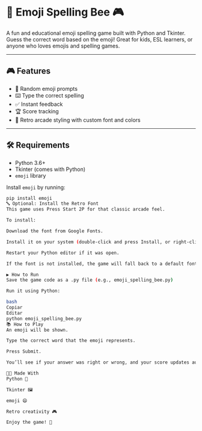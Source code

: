 # 🐝 Emoji Spelling Bee 🎮

A fun and educational emoji spelling game built with Python and Tkinter.  
Guess the correct word based on the emoji! Great for kids, ESL learners, or anyone who loves emojis and spelling games.

---

## 🎮 Features

- 🧠 Random emoji prompts
- ⌨️ Type the correct spelling
- ✅ Instant feedback
- 🏆 Score tracking
- 🎨 Retro arcade styling with custom font and colors

---

## 🛠 Requirements

- Python 3.6+
- Tkinter (comes with Python)
- `emoji` library

Install `emoji` by running:

```bash
pip install emoji
🔤 Optional: Install the Retro Font
This game uses Press Start 2P for that classic arcade feel.

To install:

Download the font from Google Fonts.

Install it on your system (double-click and press Install, or right-click > Install).

Restart your Python editor if it was open.

If the font is not installed, the game will fall back to a default font.

▶️ How to Run
Save the game code as a .py file (e.g., emoji_spelling_bee.py)

Run it using Python:

bash
Copiar
Editar
python emoji_spelling_bee.py
📚 How to Play
An emoji will be shown.

Type the correct word that the emoji represents.

Press Submit.

You’ll see if your answer was right or wrong, and your score updates automatically!

🧑‍💻 Made With
Python 🐍

Tkinter 🖼️

emoji 😄

Retro creativity 🎮

Enjoy the game! 💜
